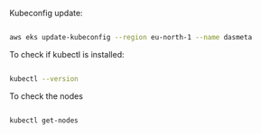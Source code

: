 Kubeconfig update:

```bash

aws eks update-kubeconfig --region eu-north-1 --name dasmeta
```

To check if kubectl is installed:

```bash

kubectl --version
```

To check the nodes

```bash 

kubectl get-nodes
```  


